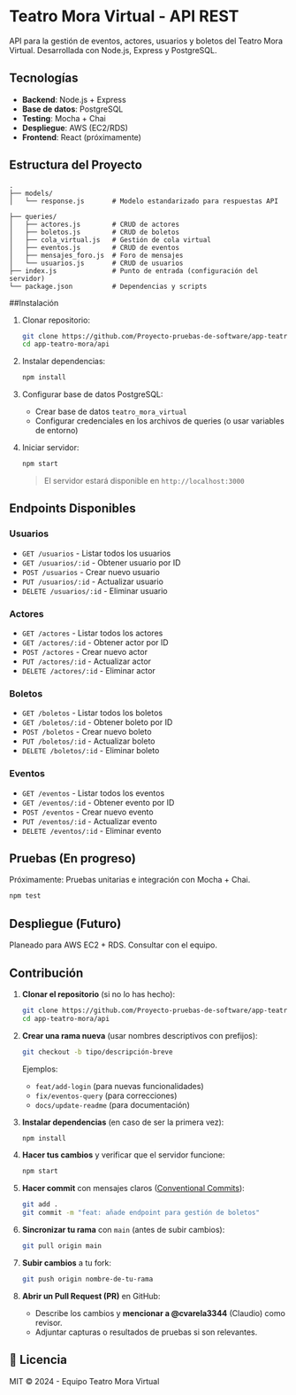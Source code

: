 # Teatro Mora Virtual - API REST

API para la gestión de eventos, actores, usuarios y boletos del Teatro Mora Virtual. Desarrollada con Node.js, Express y PostgreSQL.

## Tecnologías

- **Backend**: Node.js + Express
- **Base de datos**: PostgreSQL
- **Testing**: Mocha + Chai
- **Despliegue**: AWS (EC2/RDS)
- **Frontend**: React (próximamente)

## Estructura del Proyecto

```
.
├── models/
│   └── response.js       # Modelo estandarizado para respuestas API

├── queries/
│   ├── actores.js        # CRUD de actores
│   ├── boletos.js        # CRUD de boletos
│   ├── cola_virtual.js   # Gestión de cola virtual
│   ├── eventos.js        # CRUD de eventos
│   ├── mensajes_foro.js  # Foro de mensajes
│   └── usuarios.js       # CRUD de usuarios
├── index.js              # Punto de entrada (configuración del servidor)
└── package.json          # Dependencias y scripts
```

##Instalación

1. Clonar repositorio:
   ```bash
   git clone https://github.com/Proyecto-pruebas-de-software/app-teatro-mora.git
   cd app-teatro-mora/api
   ```

2. Instalar dependencias:
   ```bash
   npm install
   ```

3. Configurar base de datos PostgreSQL:
   - Crear base de datos `teatro_mora_virtual`
   - Configurar credenciales en los archivos de queries (o usar variables de entorno)

4. Iniciar servidor:
   ```bash
   npm start
   ```
   > El servidor estará disponible en `http://localhost:3000`

## Endpoints Disponibles

### Usuarios
- `GET /usuarios` - Listar todos los usuarios
- `GET /usuarios/:id` - Obtener usuario por ID
- `POST /usuarios` - Crear nuevo usuario
- `PUT /usuarios/:id` - Actualizar usuario
- `DELETE /usuarios/:id` - Eliminar usuario

### Actores
- `GET /actores` - Listar todos los actores
- `GET /actores/:id` - Obtener actor por ID
- `POST /actores` - Crear nuevo actor
- `PUT /actores/:id` - Actualizar actor
- `DELETE /actores/:id` - Eliminar actor

### Boletos
- `GET /boletos` - Listar todos los boletos
- `GET /boletos/:id` - Obtener boleto por ID
- `POST /boletos` - Crear nuevo boleto
- `PUT /boletos/:id` - Actualizar boleto
- `DELETE /boletos/:id` - Eliminar boleto

### Eventos
- `GET /eventos` - Listar todos los eventos
- `GET /eventos/:id` - Obtener evento por ID
- `POST /eventos` - Crear nuevo evento
- `PUT /eventos/:id` - Actualizar evento
- `DELETE /eventos/:id` - Eliminar evento

## Pruebas (En progreso)
Próximamente: Pruebas unitarias e integración con Mocha + Chai.
```bash
npm test
```

## Despliegue (Futuro)
Planeado para AWS EC2 + RDS. Consultar con el equipo.


##  Contribución

1. **Clonar el repositorio** (si no lo has hecho):
   ```bash
   git clone https://github.com/Proyecto-pruebas-de-software/app-teatro-mora.git
   cd app-teatro-mora/api
   ```

2. **Crear una rama nueva** (usar nombres descriptivos con prefijos):
   ```bash
   git checkout -b tipo/descripción-breve
   ```
   Ejemplos:
   - `feat/add-login` (para nuevas funcionalidades)
   - `fix/eventos-query` (para correcciones)
   - `docs/update-readme` (para documentación)

3. **Instalar dependencias** (en caso de ser la primera vez):
   ```bash
   npm install
   ```

4. **Hacer tus cambios** y verificar que el servidor funcione:
   ```bash
   npm start
   ```

5. **Hacer commit** con mensajes claros ([Conventional Commits](https://www.conventionalcommits.org/)):
   ```bash
   git add .
   git commit -m "feat: añade endpoint para gestión de boletos"
   ```

6. **Sincronizar tu rama** con `main` (antes de subir cambios):
   ```bash
   git pull origin main
   ```

7. **Subir cambios** a tu fork:
   ```bash
   git push origin nombre-de-tu-rama
   ```

8. **Abrir un Pull Request (PR)** en GitHub:
   - Describe los cambios y **mencionar a @cvarela3344** (Claudio) como revisor.
   - Adjuntar capturas o resultados de pruebas si son relevantes.


## 📄 Licencia

MIT © 2024 - Equipo Teatro Mora Virtual
